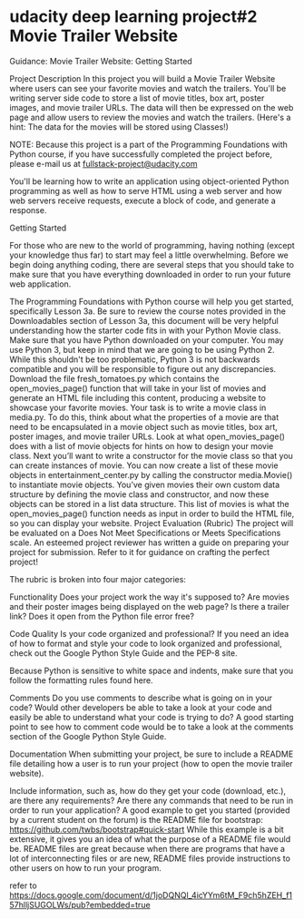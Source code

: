# udacity deep learning project#2 Movie Trailer Website


Guidance:
Movie Trailer Website: Getting Started


Project Description
In this project you will build a Movie Trailer Website where users can see your favorite movies and watch the trailers. You'll be writing server side code to store a list of movie titles, box art, poster images, and movie trailer URLs. The data will then be expressed on the web page and allow users to review the movies and watch the trailers. (Here's a hint: The data for the movies will be stored using Classes!)


NOTE: Because this project is a part of the Programming Foundations with Python course, if you have successfully completed the project before, please e-mail us at fullstack-project@udacity.com


You'll be learning how to write an application using object-oriented Python programming as well as how to serve HTML using a web server and how web servers receive requests, execute a block of code, and generate a response.



Getting Started

For those who are new to the world of programming, having nothing (except your knowledge thus far) to start may feel a little overwhelming. Before we begin doing anything coding, there are several steps that you should take to make sure that you have everything downloaded in order to run your future web application.

The Programming Foundations with Python course will help you get started, specifically Lesson 3a. Be sure to review the course notes provided in the Downloadables section of Lesson 3a, this document will be very helpful understanding how the starter code fits in with your Python Movie class.
Make sure that you have Python downloaded on your computer. You may use Python 3, but keep in mind that we are going to be using Python 2. While this shouldn't be too problematic, Python 3 is not backwards compatible and you will be responsible to figure out any discrepancies.
Download the file fresh_tomatoes.py which contains the open_movies_page() function that will take in your list of movies and generate an HTML file including this content, producing a website to showcase your favorite movies.
Your task is to write a movie class in media.py. To do this, think about what the properties of a movie are that need to be encapsulated in a movie object such as movie titles, box art, poster images, and movie trailer URLs. Look at what open_movies_page() does with a list of movie objects for hints on how to design your movie class.
Next you’ll want to write a constructor for the movie class so that you can create instances of movie.
You can now create a list of these movie objects in entertainment_center.py by calling the constructor media.Movie() to instantiate movie objects. You’ve given movies their own custom data structure by defining the movie class and constructor, and now these objects can be stored in a list data structure. This list of movies is what the open_movies_page() function needs as input in order to build the HTML file, so you can display your website.
Project Evaluation (Rubric)
The project will be evaluated on a Does Not Meet Specifications or Meets Specifications scale. An esteemed project reviewer has written a guide on preparing your project for submission. Refer to it for guidance on crafting the perfect project!


The rubric is broken into four major categories:

Functionality
Does your project work the way it's supposed to? Are movies and their poster images being displayed on the web page? Is there a trailer link? Does it open from the Python file error free?

Code Quality
Is your code organized and professional? If you need an idea of how to format and style your code to look organized and professional, check out the Google Python Style Guide and the PEP-8 site.


Because Python is sensitive to white space and indents, make sure that you follow the formatting rules found here.

Comments
Do you use comments to describe what is going on in your code? Would other developers be able to take a look at your code and easily be able to understand what your code is trying to do? A good starting point to see how to comment code would be to take a look at the comments section of the Google Python Style Guide.

Documentation
When submitting your project, be sure to include a README file detailing how a user is to run your project (how to open the movie trailer website).

Include information, such as, how do they get your code (download, etc.), are there any requirements? Are there any commands that need to be run in order to run your application?
A good example to get you started (provided by a current student on the forum) is the README file for bootstrap: https://github.com/twbs/bootstrap#quick-start
While this example is a bit extensive, it gives you an idea of what the purpose of a README file would be. README files are great because when there are programs that have a lot of interconnecting files or are new, README files provide instructions to other users on how to run your program.

refer to https://docs.google.com/document/d/1joDQNQl_4icYYm6tM_F9ch5hZEH_f157hlljSUGOLWs/pub?embedded=true

